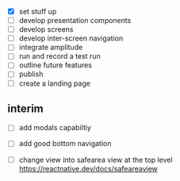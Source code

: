 
- [x] set stuff up
- [ ] develop presentation components
- [ ] develop screens
- [ ] develop inter-screen navigation
- [ ] integrate amplitude
- [ ] run and record a test run
- [ ] outline future features
- [ ] publish
- [ ] create a landing page

## interim
- [ ] add modals capabiltiy
- [ ] add good bottom navigation

- [ ] change view into safearea view at the top level https://reactnative.dev/docs/safeareaview